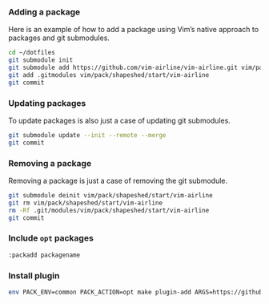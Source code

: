 ### Adding a package

Here is an example of how to add a package using Vim’s native approach to packages and git submodules.

```sh
cd ~/dotfiles
git submodule init
git submodule add https://github.com/vim-airline/vim-airline.git vim/pack/shapeshed/start/vim-airline
git add .gitmodules vim/pack/shapeshed/start/vim-airline
git commit
```

### Updating packages

To update packages is also just a case of updating git submodules.

```sh
git submodule update --init --remote --merge
git commit
```

### Removing a package

Removing a package is just a case of removing the git submodule.

```sh
git submodule deinit vim/pack/shapeshed/start/vim-airline
git rm vim/pack/shapeshed/start/vim-airline
rm -Rf .git/modules/vim/pack/shapeshed/start/vim-airline
git commit
```

### Include `opt` packages

```sh
:packadd packagename
```

### Install plugin 

```sh
env PACK_ENV=common PACK_ACTION=opt make plugin-add ARGS=https://github.com/dracula/dracula-theme
```
